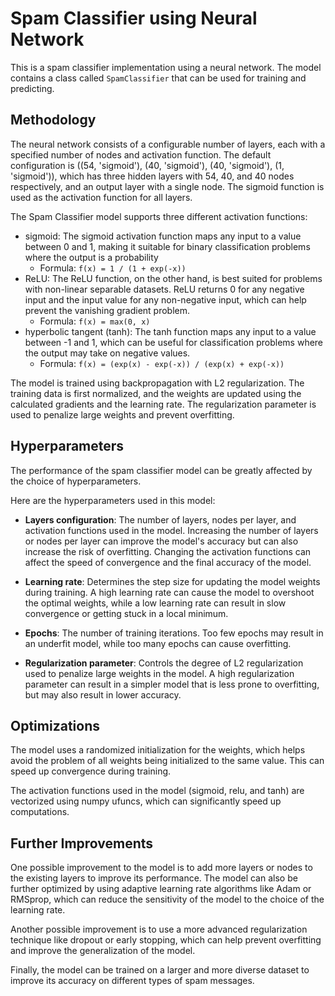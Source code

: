 # Spam Classifier using Neural Network

This is a spam classifier implementation using a neural network. The model contains a class called `SpamClassifier` 
that can be used for training and predicting.

## Methodology

The neural network consists of a configurable number of layers, each with a specified number of nodes and activation 
function. The default configuration is ((54, 'sigmoid'), (40, 'sigmoid'), (40, 'sigmoid'), (1, 'sigmoid')), which has 
three hidden layers with 54, 40, and 40 nodes respectively, and an output layer with a single node. The sigmoid function
is used as the activation function for all layers.

The Spam Classifier model supports three different activation functions: 
- sigmoid: The sigmoid activation function maps any input to a value between 0 and 1, making it suitable for binary classification problems where the output is a probability
  - Formula: `f(x) = 1 / (1 + exp(-x))`
- ReLU: The ReLU function, on the other hand, is best suited for problems with non-linear separable datasets. ReLU returns 0 for any negative input and the input value for any non-negative input, which can help prevent the vanishing gradient problem. 
  - Formula: `f(x) = max(0, x)`
- hyperbolic tangent (tanh): The tanh function maps any input to a value between -1 and 1, which can be useful for classification problems where the output may take on negative values. 
  - Formula: `f(x) = (exp(x) - exp(-x)) / (exp(x) + exp(-x))`

The model is trained using backpropagation with L2 regularization. The training data is first normalized, and the 
weights are updated using the calculated gradients and the learning rate. The regularization parameter is used to 
penalize large weights and prevent overfitting.

## Hyperparameters

The performance of the spam classifier model can be greatly affected by the choice of hyperparameters. 

Here are the hyperparameters used in this model:

- **Layers configuration**: The number of layers, nodes per layer, and activation functions used in the model. 
Increasing the number of layers or nodes per layer can improve the model's accuracy but can also increase the risk of 
overfitting. Changing the activation functions can affect the speed of convergence and the final accuracy of the model.

- **Learning rate**: Determines the step size for updating the model weights during training. 
A high learning rate can cause the model to overshoot the optimal weights, while a low learning rate can result in slow 
convergence or getting stuck in a local minimum.

- **Epochs**: The number of training iterations. Too few epochs may result in an underfit model, while too many epochs 
can cause overfitting.

- **Regularization parameter**: Controls the degree of L2 regularization used to penalize large weights in the model. 
A high regularization parameter can result in a simpler model that is less prone to overfitting, but may also result in
lower accuracy.

## Optimizations

The model uses a randomized initialization for the weights, which helps avoid the problem of all weights being 
initialized to the same value. This can speed up convergence during training.

The activation functions used in the model (sigmoid, relu, and tanh) are vectorized using numpy ufuncs, which can 
significantly speed up computations.

## Further Improvements

One possible improvement to the model is to add more layers or nodes to the existing layers to improve its performance. 
The model can also be further optimized by using adaptive learning rate algorithms like Adam or RMSprop, which can reduce 
the sensitivity of the model to the choice of the learning rate.

Another possible improvement is to use a more advanced regularization technique like dropout or early stopping, which 
can help prevent overfitting and improve the generalization of the model.

Finally, the model can be trained on a larger and more diverse dataset to improve its accuracy on different types of 
spam messages.
